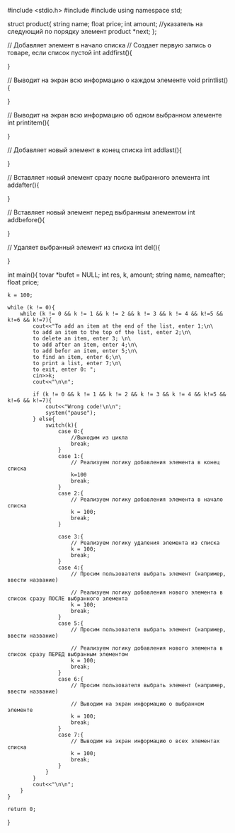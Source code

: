 #include <stdio.h>
#include <iostream>
#include <cstdlib>
using namespace std;

struct product{
    string name;
    float price;
    int amount;
    //указатель на следующий по порядку элемент
    product *next;
};

// Добавляет элемент в начало списка
// Создает первую запись о товаре, если список пустой
int addfirst(){

}


// Выводит на экран всю информацию о каждом элементе
void printlist(){
    
}

// Выводит на экран всю информацию об одном выбранном элементе
int printitem(){

}

// Добавляет новый элемент в конец списка
int addlast(){
    
}

// Вставляет новый элемент сразу после выбранного элемента
int addafter(){
    
}

// Вставляет новый элемент перед выбранным элементом
int addbefore(){
    
}


// Удаляет выбранный элемент из списка
int del(){
    
}

int main(){
    tovar *bufet = NULL;
    int res, k, amount;
    string name, nameafter;
    float price;
    
    k = 100;
    
    while (k != 0){
        while (k != 0 && k != 1 && k != 2 && k != 3 && k != 4 && k!=5 && k!=6 && k!=7){
            cout<<"To add an item at the end of the list, enter 1;\n\
            to add an item to the top of the list, enter 2;\n\
            to delete an item, enter 3; \n\
            to add after an item, enter 4;\n\
            to add befor an item, enter 5;\n\
            to find an item, enter 6;\n\
            to print a list, enter 7;\n\
            to exit, enter 0: ";
            cin>>k;
            cout<<"\n\n";
        
            if (k != 0 && k != 1 && k != 2 && k != 3 && k != 4 && k!=5 && k!=6 && k!=7){
                cout<<"Wrong code!\n\n";
                system("pause");
            } else{
                switch(k){
                    case 0:{
                        //Выходим из цикла
                        break;
                    }
                    case 1:{
                        // Реализуем логику добавления элемента в конец списка
                        k=100
                        break;
                    }
                    case 2:{
                        // Реализуем логику добавления элемента в начало списка
                        k = 100;
                        break;
                    }
                    
                    case 3:{
                        // Реализуем логику удаления элемента из списка
                        k = 100;
                        break;
                    }
                    case 4:{
                        // Просим пользователя выбрать элемент (например, ввести название)
                        
                        // Реализуем логику добавления нового элемента в список сразу ПОСЛЕ выбранного элемента
                        k = 100;
                        break;
                    }
                    case 5:{
                        // Просим пользователя выбрать элемент (например, ввести название)
                
                        // Реализуем логику добавления нового элемента в список сразу ПЕРЕД выбранным элементом
                        k = 100;
                        break;
                    }
                    case 6:{
                        // Просим пользователя выбрать элемент (например, ввести название)
                        
                        // Выводим на экран информацию о выбранном элементе
                        k = 100;
                        break;
                    }
                    case 7:{
                        // Выводим на экран информацию о всех элементах списка
                        k = 100;
                        break;
                    }
                }
            }
            cout<<"\n\n";
        }
    }
    
    return 0;
}
